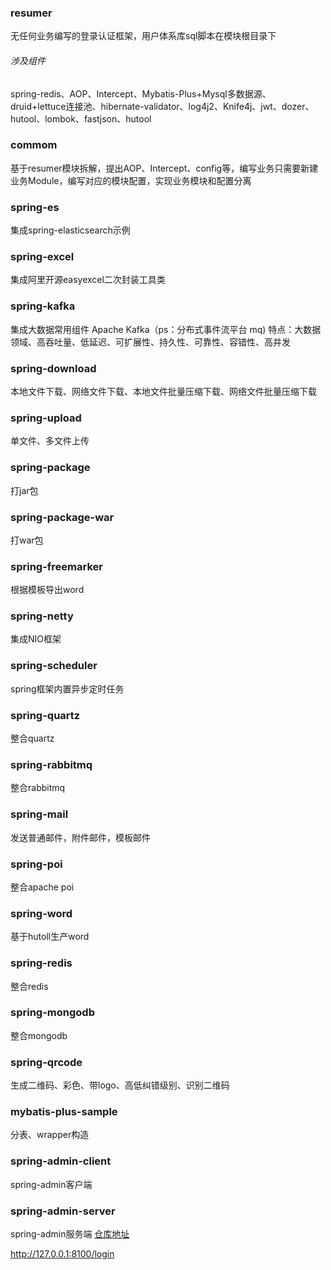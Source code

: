 ### resumer
无任何业务编写的登录认证框架，用户体系库sql脚本在模块根目录下
###### 涉及组件
spring-redis、AOP、Intercept、Mybatis-Plus+Mysql多数据源、druid+lettuce连接池、hibernate-validator、log4j2、Knife4j、jwt、dozer、hutool、lombok、fastjson、hutool
### commom
基于resumer模块拆解，提出AOP、Intercept、config等，编写业务只需要新建业务Module，编写对应的模块配置，实现业务模块和配置分离
### spring-es
集成spring-elasticsearch示例
### spring-excel
集成阿里开源easyexcel二次封装工具类
### spring-kafka
集成大数据常用组件 Apache Kafka（ps：分布式事件流平台 mq)
特点：大数据领域、高吞吐量、低延迟、可扩展性、持久性、可靠性、容错性、高并发
### spring-download
本地文件下载、网络文件下载、本地文件批量压缩下载、网络文件批量压缩下载
### spring-upload
单文件、多文件上传
### spring-package
打jar包
### spring-package-war
打war包
### spring-freemarker
根据模板导出word
### spring-netty
集成NIO框架
### spring-scheduler
spring框架内置异步定时任务
### spring-quartz
整合quartz
### spring-rabbitmq
整合rabbitmq
### spring-mail
发送普通邮件，附件邮件，模板邮件
### spring-poi
整合apache poi
### spring-word
基于hutoll生产word
### spring-redis
整合redis
### spring-mongodb
整合mongodb
### spring-qrcode
生成二维码、彩色、带logo、高低纠错级别、识别二维码
### mybatis-plus-sample
分表、wrapper构造
### spring-admin-client
spring-admin客户端
### spring-admin-server
spring-admin服务端
[仓库地址](https://gitee.com/creyanghang/resumer/tree/master)

http://127.0.0.1:8100/login
